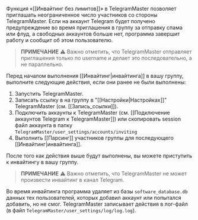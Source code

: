 Функция «[[Инвайтинг без лимитов]]» в TelegramMaster позволяет приглашать неограниченное число участников со стороны TelegramMaster. Если на аккаунт Telegram будет получено предупреждение во время приглашения в группу за отправку спама или флуд, а свободных аккаунтов больше нет, программа завершит работу и сообщит об этом пользователю. 

> **ПРИМЕЧАНИЕ**
> ⚠️ Важно отметить, что TelegramMaster отправляет приглашения только по username и делает это последовательно, а не параллельно. 

Перед началом выполнения [[Инвайтинг|инвайтинга]] в вашу группу, выполните следующие действия, если они ранее не были выполнены:

1. Запустить TelegramMaster.
2. Записать ссылку в на группу в "[[Настройки|Настройках]]" TelegramMaster (см. [[Запись_ссылки]]).
3. Подключить аккаунты к TelegramMaster (см. [[Подключение аккаунтов Telegram к TelegramMaster]]) или скопировать session файл аккаунта в папку `TelegramMaster/user_settings/accounts/inviting`
4. Выполнить [[Парсинг]] участников группы для последующего [[Инвайтинг|инвайтинга]].

После того как действия выше будут выполнены, вы можете приступить к инвайтингу в вашу группу. 

> **ПРИМЕЧАНИЕ**
> ⚠️ Важно отметить, что TelegramMaster не может произвести инвайтинг в канал Telegram. 

Во время инвайтинга программа  удаляет из базы `software_database.db` данных тех пользователей, которых добавил аккаунт или попытался добавить, но не смог. TelegramMaster записывает действия в лог-файл (в файл `TelegramMaster/user_settings/log/log.log`).


